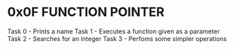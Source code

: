 # 0x0F FUNCTION POINTER
Task  0 - Prints a name
Task 1 - Executes a function given as a parameter
Task 2 - Searches for an integer
Task 3 - Perfoms some simpler operations

